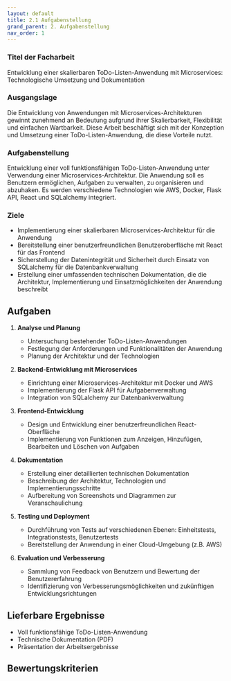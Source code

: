 ```yaml
---
layout: default
title: 2.1 Aufgabenstellung 
grand_parent: 2. Aufgabenstellung
nav_order: 1
---
```



###  Titel der Facharbeit
Entwicklung einer skalierbaren ToDo-Listen-Anwendung mit Microservices: Technologische Umsetzung und Dokumentation

### Ausgangslage
Die Entwicklung von Anwendungen mit Microservices-Architekturen gewinnt zunehmend an Bedeutung aufgrund ihrer Skalierbarkeit, Flexibilität und einfachen Wartbarkeit. Diese Arbeit beschäftigt sich mit der Konzeption und Umsetzung einer ToDo-Listen-Anwendung, die diese Vorteile nutzt.

### Aufgabenstellung
Entwicklung einer voll funktionsfähigen ToDo-Listen-Anwendung unter Verwendung einer Microservices-Architektur. Die Anwendung soll es Benutzern ermöglichen, Aufgaben zu verwalten, zu organisieren und abzuhaken. Es werden verschiedene Technologien wie AWS, Docker, Flask API, React und SQLalchemy integriert.

### Ziele
- Implementierung einer skalierbaren Microservices-Architektur für die Anwendung
- Bereitstellung einer benutzerfreundlichen Benutzeroberfläche mit React für das Frontend
- Sicherstellung der Datenintegrität und Sicherheit durch Einsatz von SQLalchemy für die Datenbankverwaltung
- Erstellung einer umfassenden technischen Dokumentation, die die Architektur, Implementierung und Einsatzmöglichkeiten der Anwendung beschreibt

## Aufgaben
1. **Analyse und Planung**
   - Untersuchung bestehender ToDo-Listen-Anwendungen
   - Festlegung der Anforderungen und Funktionalitäten der Anwendung
   - Planung der Architektur und der Technologien

2. **Backend-Entwicklung mit Microservices**
   - Einrichtung einer Microservices-Architektur mit Docker und AWS
   - Implementierung der Flask API für Aufgabenverwaltung
   - Integration von SQLalchemy zur Datenbankverwaltung

3. **Frontend-Entwicklung**
   - Design und Entwicklung einer benutzerfreundlichen React-Oberfläche
   - Implementierung von Funktionen zum Anzeigen, Hinzufügen, Bearbeiten und Löschen von Aufgaben

4. **Dokumentation**
   - Erstellung einer detaillierten technischen Dokumentation
   - Beschreibung der Architektur, Technologien und Implementierungsschritte
   - Aufbereitung von Screenshots und Diagrammen zur Veranschaulichung

5. **Testing und Deployment**
   - Durchführung von Tests auf verschiedenen Ebenen: Einheitstests, Integrationstests, Benutzertests
   - Bereitstellung der Anwendung in einer Cloud-Umgebung (z.B. AWS)

6. **Evaluation und Verbesserung**
   - Sammlung von Feedback von Benutzern und Bewertung der Benutzererfahrung
   - Identifizierung von Verbesserungsmöglichkeiten und zukünftigen Entwicklungsrichtungen

## Lieferbare Ergebnisse
- Voll funktionsfähige ToDo-Listen-Anwendung
- Technische Dokumentation (PDF)
- Präsentation der Arbeitsergebnisse

## Bewertungskriterien
